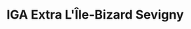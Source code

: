 ---
title: "IGA Extra L'Île-Bizard Sevigny"
url: /montreal/iga-extra-lile-bizard-sevigny/
shop: supermarket
---